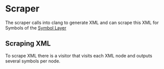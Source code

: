 ﻿# Scraper

The scraper calls into clang to generate XML and can scrape this XML for Symbols of the [Symbol Layer](./symbol-layer/README.md)

## Scraping XML

To scrape XML there is a visitor that visits each XML node and outputs several symbols per node.
